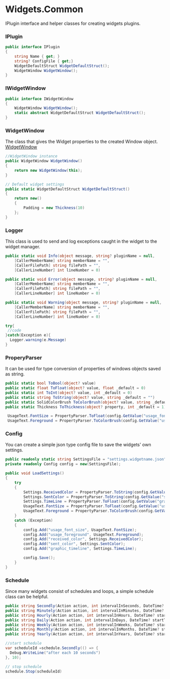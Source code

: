 # Widgets.Common

IPlugin interface and helper classes for creating widgets plugins.

### IPlugin

```csharp
public interface IPlugin
{
    string Name { get; }
    string? ConfigFile { get;}
    WidgetDefaultStruct WidgetDefaultStruct();
    WidgetWindow WidgetWindow();
}
```

### IWidgetWindow

```csharp
public interface IWidgetWindow
{
    WidgetWindow WidgetWindow();
    static abstract WidgetDefaultStruct WidgetDefaultStruct();
}
```

### WidgetWindow

The class that gives the Widget properties to the created Window object. [WidgetWindow](https://github.com/emretulek/Widgets.Common/blob/master/Widgets.Common/WidgetWindow.cs) 

```csharp
//WidgetWindow instance
public WidgetWindow WidgetWindow()
{
    return new WidgetWindow(this);
}

// Default widget settings
public static WidgetDefaultStruct WidgetDefaultStruct()
{
    return new()
    {
        Padding = new Thickness(10)
    };
}
```

### Logger

This class is used to send and log exceptions caught in the widget to the widget manager.

```csharp
public static void Info(object message, string? pluginName = null, 
    [CallerMemberName] string memberName = "",
    [CallerFilePath] string filePath = "",
    [CallerLineNumber] int lineNumber = 0)

public static void Error(object message, string? pluginName = null,
    [CallerMemberName] string memberName = "",
    [CallerFilePath] string filePath = "",
    [CallerLineNumber] int lineNumber = 0)

public static void Warning(object message, string? pluginName = null,
    [CallerMemberName] string memberName = "",
    [CallerFilePath] string filePath = "",
    [CallerLineNumber] int lineNumber = 0)
```

```csharp
try{
 //code
}catch(Exception e){
  Logger.warning(e.Message)
}
```

### ProperyParser

It can be used for type conversion of properties of windows objects saved as string.

```csharp
public static bool ToBool(object? value)
public static float ToFloat(object? value, float _default = 0)
public static int ToInt(object? value, int _default = 0)
public static string ToString(object? value, string _default = "")
public static SolidColorBrush ToColorBrush(object? value, string _default = "#FFFFFF")
public static Thickness ToThickness(object? property, int _default = 1)
```

```csharp
 UsageText.FontSize = PropertyParser.ToFloat(config.GetValue("usage_font_size"));
 UsageText.Foreground = PropertyParser.ToColorBrush(config.GetValue("usage_foreground"));
```

### Config

You can create a simple json type config file to save the widgets' own settings.

```csharp
public readonly static string SettingsFile = "settings.widgetname.json";
private readonly Config config = new(SettingsFile);

public void LoadSettings()
{
    try
    {
        Settings.ReceivedColor = PropertyParser.ToString(config.GetValue("received_color"), Settings.ReceivedColor);
        Settings.SentColor = PropertyParser.ToString(config.GetValue("sent_color"), Settings.SentColor);
        Settings.TimeLine = PropertyParser.ToFloat(config.GetValue("graphic_timeline"), Settings.TimeLine);
        UsageText.FontSize = PropertyParser.ToFloat(config.GetValue("usage_font_size"));
        UsageText.Foreground = PropertyParser.ToColorBrush(config.GetValue("usage_foreground"));
    }
    catch (Exception)
    {
        config.Add("usage_font_size", UsageText.FontSize);
        config.Add("usage_foreground", UsageText.Foreground);
        config.Add("received_color", Settings.ReceivedColor);
        config.Add("sent_color", Settings.SentColor);
        config.Add("graphic_timeline", Settings.TimeLine);

        config.Save();
    }
}

```

### Schedule

Since many widgets consist of schedules and loops, a simple schedule class can be helpful.

```csharp
public string Secondly(Action action, int intervalInSeconds, DateTime? startTime = null)
public string Minutely(Action action, int intervalInMinutes, DateTime? startTime = null)
public string Hourly(Action action, int intervalInHours, DateTime? startTime = null)
public string Daily(Action action, int intervalInDays, DateTime? startTime = null)
public string Weekly(Action action, int intervalInWeeks, DateTime? startTime = null)
public string Monthly(Action action, int intervalInMonths, DateTime? startTime = null)
public string Yearly(Action action, int intervalInYears, DateTime? startTime = null)
```

```csharp
//start schedule
var scheduleId =schedule.Secondly(() => {
  Debug.WriteLine("after each 10 seconds")
}, 10);

// stop schedule
schedule.Stop(scheduleId)
```
